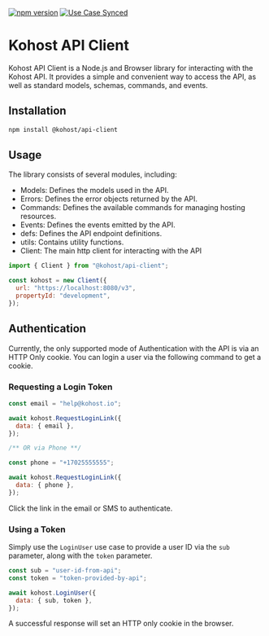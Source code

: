 [![npm version](https://badge.fury.io/js/@kohost%2Fapi-client.svg)](https://badge.fury.io/js/@kohost%2Fapi-client) [![Use Case Synced](https://github.com/kohost/api-client/actions/workflows/sync-use-cases.yml/badge.svg?branch=master)](https://github.com/kohost/api-client/actions/workflows/sync-use-cases.yml)

# Kohost API Client

Kohost API Client is a Node.js and Browser library for interacting with the Kohost API. It provides a simple and convenient way to access the API, as well as standard models, schemas, commands, and events.

## Installation

```bash
npm install @kohost/api-client
```

## Usage

The library consists of several modules, including:

- Models: Defines the models used in the API.
- Errors: Defines the error objects returned by the API.
- Commands: Defines the available commands for managing hosting resources.
- Events: Defines the events emitted by the API.
- defs: Defines the API endpoint definitions.
- utils: Contains utility functions.
- Client: The main http client for interacting with the API

```javascript
import { Client } from "@kohost/api-client";

const kohost = new Client({
  url: "https://localhost:8080/v3",
  propertyId: "development",
});
```

## Authentication

Currently, the only supported mode of Authentication with the API is via an HTTP Only cookie. You can login a user via the following command to get a cookie.

### Requesting a Login Token

```javascript
const email = "help@kohost.io";

await kohost.RequestLoginLink({
  data: { email },
});

/** OR via Phone **/

const phone = "+17025555555";

await kohost.RequestLoginLink({
  data: { phone },
});
```

Click the link in the email or SMS to authenticate.

### Using a Token

Simply use the `LoginUser` use case to provide a user ID via the `sub` parameter, along with the `token` parameter.

```javascript
const sub = "user-id-from-api";
const token = "token-provided-by-api";

await kohost.LoginUser({
  data: { sub, token },
});
```

A successful response will set an HTTP only cookie in the browser.

